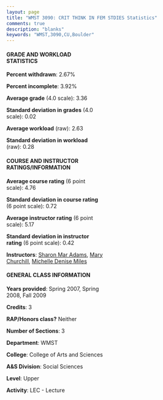 ```yaml
---
layout: page
title: "WMST 3090: CRIT THINK IN FEM STDIES Statistics"
comments: true
description: "blanks"
keywords: "WMST,3090,CU,Boulder"
---
```

<head>
<script src="https://ajax.googleapis.com/ajax/libs/jquery/2.1.3/jquery.min.js"></script>
<script src="https://dl.dropboxusercontent.com/s/pc42nxpaw1ea4o9/highcharts.js?dl=0"></script>
<!-- <script src="../assets/js/highcharts.js"></script> -->
<style type="text/css">@font-face {
	font-family: "Bebas Neue";
	src: url(https://www.filehosting.org/file/details/544349/BebasNeue Regular.otf) format("opentype");
	}
	h1.Bebas { 
		font-family: "Bebas Neue", Verdana, Tahoma;
	}
</style>
</head>
<body>
	<div id="container" style="float: right; width: 45%; height: 88%; margin-left: 2.5%; margin-right: 2.5%;"></div>
	<script language="JavaScript">
		$(document).ready(function() {
		var chart = {type: 'column'};
		var title = {text: 'Grade Distribution'};
		var xAxis = {categories: ['A','B','C','D','F'],crosshair: true};
		var yAxis = {min: 0,title: {text: 'Percentage'}};
		var tooltip = {headerFormat: '<center><b><span style="font-size:20px">{point.key}</span></b></center>',
		               pointFormat: '<td style="padding:0"><b>{point.y:.1f}%</b></td>',
		               footerFormat: '</table>',shared: true,useHTML: true};
		var plotOptions = {column: {pointPadding: 0.0,borderWidth: 0}};  
		var credits = {enabled: false};var series= [{name: 'Percent',data: [54.97,36.55,5.63,0.0,2.85,]}];
		var json = {};
		json.chart = chart;
		json.title = title;
		json.tooltip = tooltip;
		json.xAxis = xAxis;
		json.yAxis = yAxis;  
		json.series = series;
		json.plotOptions = plotOptions;  
		json.credits = credits;
		$('#container').highcharts(json);
	});
	</script>
</body>
			   
#### GRADE AND WORKLOAD STATISTICS

**Percent withdrawn**: 2.67%

**Percent incomplete**: 3.92%

**Average grade** (4.0 scale): 3.36

**Standard deviation in grades** (4.0 scale): 0.02

**Average workload** (raw): 2.63

**Standard deviation in workload** (raw): 0.28

#### COURSE AND INSTRUCTOR RATINGS/INFORMATION

**Average course rating** (6 point scale): 4.76

**Standard deviation in course rating** (6 point scale): 0.72

**Average instructor rating** (6 point scale): 5.17

**Standard deviation in instructor rating** (6 point scale): 0.42

**Instructors**: <a href='../../instructors/Sharon_Mar_Adams'>Sharon Mar Adams</a>, <a href='../../instructors/Mary_Churchill'>Mary Churchill</a>, <a href='../../instructors/Michelle_Denise_Miles'>Michelle Denise Miles</a>

#### GENERAL CLASS INFORMATION

**Years provided**: Spring 2007, Spring 2008, Fall 2009

**Credits**: 3

**RAP/Honors class?** Neither

**Number of Sections**: 3

**Department**: WMST

**College**: College of Arts and Sciences

**A&S Division**: Social Sciences

**Level**: Upper

**Activity**: LEC - Lecture
